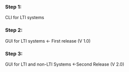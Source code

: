 [comment]: <> (This is a comment)

### Step 1: #
CLI for LTI systems

### Step 2: #
GUI for LTI systems <- First release (V 1.0)

### Step 3: #
GUI for LTI and non-LTI Systems <-Second Release (V 2.0)

